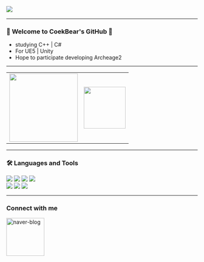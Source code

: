 <a href="https://github.com/CokeBear99/CokeBear99">![](https://capsule-render.vercel.app/api?type=waving&height=300&color=timeGradient&text=CokeBear's%20GitHub&fontAlignY=42&reversal=true&fontColor=FFFFFF)<a>
<br>
***


### 🌈 Welcome to CoekBear's GitHub 🌈
  - studying C++ | C# 
  - For UE5 | Unity
  - Hope to participate developing Archeage2
    


***



<table border="0">
  <tr>
    <!-- 첫 번째 이미지 -->
    <td>
      <a href="https://github.com/CokeBear99">
        <img src="https://github-readme-stats.vercel.app/api?username=CokeBear99&show_icons=true&theme=dark&hide_border=true" height="180">
      </a>
    </td>
    <!-- 두 번째 이미지 -->
    <td>
      <a href="https://github.com/CokeBear99">
        <img src="https://github-readme-stats.vercel.app/api/top-langs/?username=CokeBear99&layout=compact&theme=dark&hide_border=true" height="110">
      </a>
    </td>
  </tr>
</table>



***



### 🛠 Languages and Tools

<img src="https://img.shields.io/badge/C++-00599C?style=for-the-badge&logo=C%2B%2B&logoColor=white&color=black"/> </t>
<img src="https://img.shields.io/badge/C%23-512BD4?style=for-the-badge&logo=C%23&logoColor=white&color=grey"/>
<img src="https://img.shields.io/badge/Html5-%23E34F26?style=for-the-badge&logo=Html5&logoColor=white&color=lightblue"/>
<img src="https://img.shields.io/badge/XAML-000000?style=for-the-badge&logo=X&logoColor=white&color=E2A9F3"/> 
<br>
<img src="https://img.shields.io/badge/VS-5C2D91?style=for-the-badge&logo=Visual Studio&logoColor=white&color=purple"/>
<img src="https://img.shields.io/badge/Unreal Engine5-E2A9F3?style=for-the-badge&logo=Unreal Engine&logoColor=white&color=151e3d"/>
<img src="https://img.shields.io/badge/Unity-FFFFFF?style=for-the-badge&logo=Unity&logoColor=white&color=2b2c30"/>



***



### Connect with me



[<img width="100" height="100" src="https://img.icons8.com/bubbles/100/000000/naver-blog.png" alt="naver-blog"/>](https://blog.naver.com/desked)








